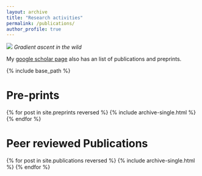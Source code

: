 ```yaml
---
layout: archive
title: "Research activities"
permalink: /publications/
author_profile: true
---
```


![](path_to_image)
*Gradient ascent in the wild*

My [google scholar page](https://scholar.google.com/citations?user=ih_LeQYAAAAJ&hl=en) also has an list of publications and preprints. 
  
{% include base_path %}

Pre-prints
=====

{% for post in site.preprints reversed %} {% include archive-single.html %} {% endfor %}



Peer reviewed Publications
=====
{% for post in site.publications reversed %} {% include archive-single.html %} {% endfor %}

